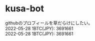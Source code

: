 # kusa-bot
githubのプロフィールを草だらけにしたい。
<br>2022-05-28 1BTC(JPY): 3691661<br>2022-05-28 1BTC(JPY): 3691661